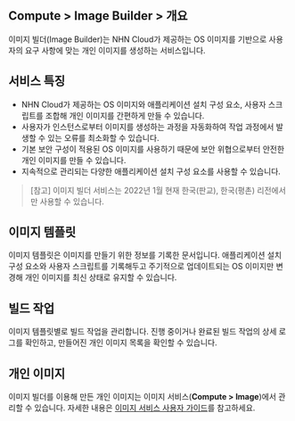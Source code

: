 ## Compute > Image Builder > 개요

이미지 빌더(Image Builder)는 NHN Cloud가 제공하는 OS 이미지를 기반으로 사용자의 요구 사항에 맞는 개인 이미지를 생성하는 서비스입니다.

## 서비스 특징
* NHN Cloud가 제공하는 OS 이미지와 애플리케이션 설치 구성 요소, 사용자 스크립트를 조합해 개인 이미지를 간편하게 만들 수 있습니다.
* 사용자가 인스턴스로부터 이미지를 생성하는 과정을 자동화하여 작업 과정에서 발생할 수 있는 오류를 최소화할 수 있습니다.
* 기본 보안 구성이 적용된 OS 이미지를 사용하기 때문에 보안 위협으로부터 안전한 개인 이미지를 만들 수 있습니다.
* 지속적으로 관리되는 다양한 애플리케이션 설치 구성 요소를 사용할 수 있습니다.

> [참고]
> 이미지 빌더 서비스는 2022년 1월 현재 한국(판교), 한국(평촌) 리전에서만 사용할 수 있습니다.

## 이미지 템플릿
이미지 템플릿은 이미지를 만들기 위한 정보를 기록한 문서입니다. 애플리케이션 설치 구성 요소와 사용자 스크립트를 기록해두고 주기적으로 업데이트되는 OS 이미지만 변경해 개인 이미지를 최신 상태로 유지할 수 있습니다.

## 빌드 작업
이미지 템플릿별로 빌드 작업을 관리합니다. 진행 중이거나 완료된 빌드 작업의 상세 로그를 확인하고, 만들어진 개인 이미지 목록을 확인할 수 있습니다.

## 개인 이미지
이미지 빌더를 이용해 만든 개인 이미지는 이미지 서비스(**Compute > Image**)에서 관리할 수 있습니다. 자세한 내용은 [이미지 서비스 사용자 가이드](/Compute/Image/ko/overview/)를 참고하세요.
